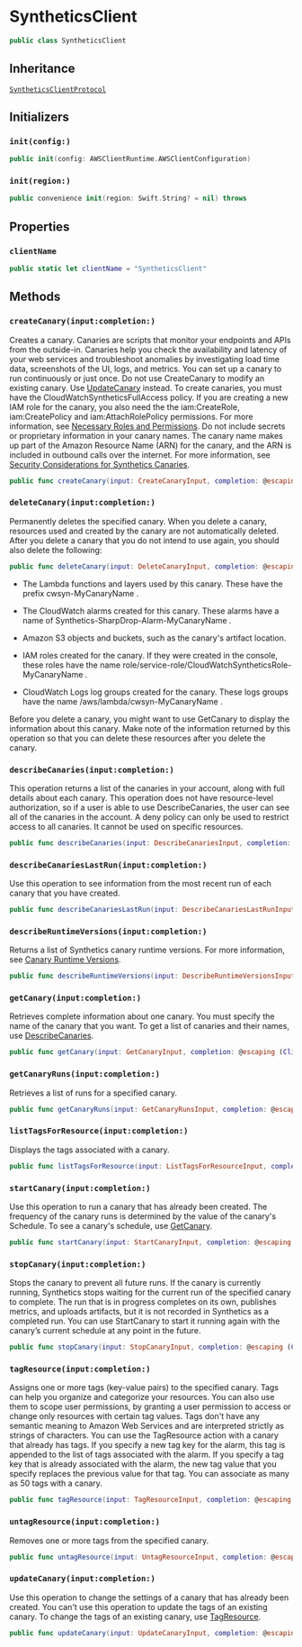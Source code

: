 # SyntheticsClient

``` swift
public class SyntheticsClient 
```

## Inheritance

[`SyntheticsClientProtocol`](/aws-sdk-swift/reference/0.x/AWSSynthetics/SyntheticsClientProtocol)

## Initializers

### `init(config:)`

``` swift
public init(config: AWSClientRuntime.AWSClientConfiguration) 
```

### `init(region:)`

``` swift
public convenience init(region: Swift.String? = nil) throws 
```

## Properties

### `clientName`

``` swift
public static let clientName = "SyntheticsClient"
```

## Methods

### `createCanary(input:completion:)`

Creates a canary. Canaries are scripts that monitor your endpoints and APIs from the outside-in. Canaries help you check the availability and latency of your web services and troubleshoot anomalies by investigating load time data, screenshots of the UI, logs, and metrics. You can set up a canary to run continuously or just once. Do not use CreateCanary to modify an existing canary. Use [UpdateCanary](https://docs.aws.amazon.com/AmazonSynthetics/latest/APIReference/API_UpdateCanary.html) instead. To create canaries, you must have the CloudWatchSyntheticsFullAccess policy. If you are creating a new IAM role for the canary, you also need the the iam:CreateRole, iam:CreatePolicy and iam:AttachRolePolicy permissions. For more information, see [Necessary Roles and Permissions](https://docs.aws.amazon.com/AmazonCloudWatch/latest/monitoring/CloudWatch_Synthetics_Canaries_Roles). Do not include secrets or proprietary information in your canary names. The canary name makes up part of the Amazon Resource Name (ARN) for the canary, and the ARN is included in outbound calls over the internet. For more information, see [Security Considerations for Synthetics Canaries](https://docs.aws.amazon.com/AmazonCloudWatch/latest/monitoring/servicelens_canaries_security.html).

``` swift
public func createCanary(input: CreateCanaryInput, completion: @escaping (ClientRuntime.SdkResult<CreateCanaryOutputResponse, CreateCanaryOutputError>) -> Void)
```

### `deleteCanary(input:completion:)`

Permanently deletes the specified canary. When you delete a canary, resources used and created by the canary are not automatically deleted. After you delete a canary that you do not intend to use again, you should also delete the following:

``` swift
public func deleteCanary(input: DeleteCanaryInput, completion: @escaping (ClientRuntime.SdkResult<DeleteCanaryOutputResponse, DeleteCanaryOutputError>) -> Void)
```

  - The Lambda functions and layers used by this canary. These have the prefix cwsyn-MyCanaryName .

  - The CloudWatch alarms created for this canary. These alarms have a name of Synthetics-SharpDrop-Alarm-MyCanaryName .

  - Amazon S3 objects and buckets, such as the canary's artifact location.

  - IAM roles created for the canary. If they were created in the console, these roles have the name  role/service-role/CloudWatchSyntheticsRole-MyCanaryName .

  - CloudWatch Logs log groups created for the canary. These logs groups have the name /aws/lambda/cwsyn-MyCanaryName .

Before you delete a canary, you might want to use GetCanary to display the information about this canary. Make note of the information returned by this operation so that you can delete these resources after you delete the canary.

### `describeCanaries(input:completion:)`

This operation returns a list of the canaries in your account, along with full details about each canary. This operation does not have resource-level authorization, so if a user is able to use DescribeCanaries, the user can see all of the canaries in the account. A deny policy can only be used to restrict access to all canaries. It cannot be used on specific resources.

``` swift
public func describeCanaries(input: DescribeCanariesInput, completion: @escaping (ClientRuntime.SdkResult<DescribeCanariesOutputResponse, DescribeCanariesOutputError>) -> Void)
```

### `describeCanariesLastRun(input:completion:)`

Use this operation to see information from the most recent run of each canary that you have created.

``` swift
public func describeCanariesLastRun(input: DescribeCanariesLastRunInput, completion: @escaping (ClientRuntime.SdkResult<DescribeCanariesLastRunOutputResponse, DescribeCanariesLastRunOutputError>) -> Void)
```

### `describeRuntimeVersions(input:completion:)`

Returns a list of Synthetics canary runtime versions. For more information, see [ Canary Runtime Versions](https://docs.aws.amazon.com/AmazonCloudWatch/latest/monitoring/CloudWatch_Synthetics_Canaries_Library.html).

``` swift
public func describeRuntimeVersions(input: DescribeRuntimeVersionsInput, completion: @escaping (ClientRuntime.SdkResult<DescribeRuntimeVersionsOutputResponse, DescribeRuntimeVersionsOutputError>) -> Void)
```

### `getCanary(input:completion:)`

Retrieves complete information about one canary. You must specify the name of the canary that you want. To get a list of canaries and their names, use [DescribeCanaries](https://docs.aws.amazon.com/AmazonSynthetics/latest/APIReference/API_DescribeCanaries.html).

``` swift
public func getCanary(input: GetCanaryInput, completion: @escaping (ClientRuntime.SdkResult<GetCanaryOutputResponse, GetCanaryOutputError>) -> Void)
```

### `getCanaryRuns(input:completion:)`

Retrieves a list of runs for a specified canary.

``` swift
public func getCanaryRuns(input: GetCanaryRunsInput, completion: @escaping (ClientRuntime.SdkResult<GetCanaryRunsOutputResponse, GetCanaryRunsOutputError>) -> Void)
```

### `listTagsForResource(input:completion:)`

Displays the tags associated with a canary.

``` swift
public func listTagsForResource(input: ListTagsForResourceInput, completion: @escaping (ClientRuntime.SdkResult<ListTagsForResourceOutputResponse, ListTagsForResourceOutputError>) -> Void)
```

### `startCanary(input:completion:)`

Use this operation to run a canary that has already been created. The frequency of the canary runs is determined by the value of the canary's Schedule. To see a canary's schedule, use [GetCanary](https://docs.aws.amazon.com/AmazonSynthetics/latest/APIReference/API_GetCanary.html).

``` swift
public func startCanary(input: StartCanaryInput, completion: @escaping (ClientRuntime.SdkResult<StartCanaryOutputResponse, StartCanaryOutputError>) -> Void)
```

### `stopCanary(input:completion:)`

Stops the canary to prevent all future runs. If the canary is currently running, Synthetics stops waiting for the current run of the specified canary to complete. The run that is in progress completes on its own, publishes metrics, and uploads artifacts, but it is not recorded in Synthetics as a completed run. You can use StartCanary to start it running again with the canary’s current schedule at any point in the future.

``` swift
public func stopCanary(input: StopCanaryInput, completion: @escaping (ClientRuntime.SdkResult<StopCanaryOutputResponse, StopCanaryOutputError>) -> Void)
```

### `tagResource(input:completion:)`

Assigns one or more tags (key-value pairs) to the specified canary. Tags can help you organize and categorize your resources. You can also use them to scope user permissions, by granting a user permission to access or change only resources with certain tag values. Tags don't have any semantic meaning to Amazon Web Services and are interpreted strictly as strings of characters. You can use the TagResource action with a canary that already has tags. If you specify a new tag key for the alarm, this tag is appended to the list of tags associated with the alarm. If you specify a tag key that is already associated with the alarm, the new tag value that you specify replaces the previous value for that tag. You can associate as many as 50 tags with a canary.

``` swift
public func tagResource(input: TagResourceInput, completion: @escaping (ClientRuntime.SdkResult<TagResourceOutputResponse, TagResourceOutputError>) -> Void)
```

### `untagResource(input:completion:)`

Removes one or more tags from the specified canary.

``` swift
public func untagResource(input: UntagResourceInput, completion: @escaping (ClientRuntime.SdkResult<UntagResourceOutputResponse, UntagResourceOutputError>) -> Void)
```

### `updateCanary(input:completion:)`

Use this operation to change the settings of a canary that has already been created. You can't use this operation to update the tags of an existing canary. To change the tags of an existing canary, use [TagResource](https://docs.aws.amazon.com/AmazonSynthetics/latest/APIReference/API_TagResource.html).

``` swift
public func updateCanary(input: UpdateCanaryInput, completion: @escaping (ClientRuntime.SdkResult<UpdateCanaryOutputResponse, UpdateCanaryOutputError>) -> Void)
```
